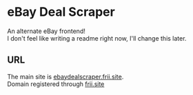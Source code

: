 # eBay Deal Scraper

An alternate eBay frontend!<br>
I don't feel like writing a readme right now, I'll change this later.

## URL

The main site is [ebaydealscraper.frii.site](https://ebaydealscraper.frii.site).<br>
Domain registered through [frii.site](https://github.com/ctih1/frii.site-frontend)